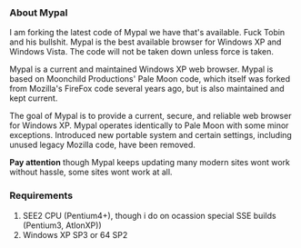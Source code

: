 ### About Mypal

I am forking the latest code of Mypal we have that's available. Fuck Tobin and his bullshit. Mypal is the best available browser for Windows XP and Windows Vista. The code will not be taken down unless force is taken.

Mypal is a current and maintained Windows XP web browser. Mypal is based on Moonchild Productions' Pale Moon code, which itself was forked from Mozilla's FireFox code several years ago, but is also maintained and kept current.

The goal of Mypal is to provide a current, secure, and reliable web browser for Windows XP. Mypal operates identically to Pale Moon with some minor exceptions. Introduced new portable system and certain settings, including unused legacy Mozilla code, have been removed.

**Pay attention** though Mypal keeps updating many modern sites wont work without hassle, some sites wont work at all.

### Requirements

1) SEE2 CPU (Pentium4+), though i do on ocassion special SSE builds (Pentium3, AtlonXP))
2) Windows XP SP3 or 64 SP2



